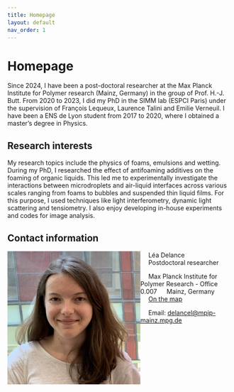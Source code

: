 ```yaml
---
title: Homepage
layout: default
nav_order: 1
---
```

# Homepage

Since 2024, I have been a post-doctoral researcher at the Max Planck Institute for Polymer research (Mainz, Germany) in the group of Prof. H.-J. Butt. From 2020 to 2023, I did my PhD in the SIMM lab (ESPCI Paris) under the supervision of François Lequeux, Laurence Talini and Emilie Verneuil. I have been a ENS de Lyon student from 2017 to 2020, where I obtained a master’s degree in Physics.

## Research interests

My research topics include the physics of foams, emulsions and wetting.
During my PhD, I researched the effect of antifoaming additives on the foaming of organic liquids. This led me to experimentally investigate the interactions between microdroplets and air-liquid interfaces across various scales ranging from foams to bubbles and suspended thin liquid films. For this purpose, I used techniques like light interferometry, dynamic light scattering and tensiometry. I also enjoy developing in-house experiments and codes for image analysis.


## Contact information

<img align="left" src="./lea-768x768.jpg" alt="Duomo di Milano" style="width:300px;"/>

&emsp; Léa Delance   
&emsp; Postdoctoral researcher   

&emsp; Max Planck Institute for Polymer Research - Office 0.007
&emsp;   Mainz, Germany   
&emsp; [On the map]([https://maps.app.goo.gl/yp7wkx2vky3enpVx9)

&emsp; Email: delancel@mpip-mainz.mpg.de

<br clear="left"/>
